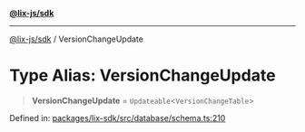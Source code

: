 [**@lix-js/sdk**](../README.md)

***

[@lix-js/sdk](../README.md) / VersionChangeUpdate

# Type Alias: VersionChangeUpdate

> **VersionChangeUpdate** = `Updateable`\<`VersionChangeTable`\>

Defined in: [packages/lix-sdk/src/database/schema.ts:210](https://github.com/opral/monorepo/blob/cf4299047f63a84de437bf67ff42fca1baa00869/packages/lix-sdk/src/database/schema.ts#L210)

